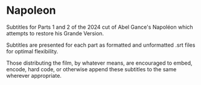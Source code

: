 # Napoleon
Subtitles for Parts 1 and 2 of the 2024 cut of Abel Gance's Napoléon which attempts to restore his Grande Version.

Subtitles are presented for each part as formatted and unformatted .srt files for optimal flexibility.

Those distributing the film, by whatever means, are encouraged to embed, encode, hard code, or otherwise append these subtitles to the same wherever appropriate.
